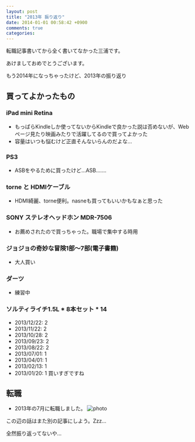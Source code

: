 ```yaml
---
layout: post
title: "2013年 振り返り"
date: 2014-01-01 00:58:42 +0900
comments: true
categories:
---
```


転職記事書いてから全く書いてなかった三浦です。

あけましておめでとうございます。

もう2014年になっちゃったけど、2013年の振り返り

## 買ってよかったもの
### iPad mini Retina
- もっぱらKindleしか使ってないからKindleで良かった説は否めないが、Webページ見たり映画みたりで活躍してるので買ってよかった
- 容量はいつも悩むけど正直そんないらんのだよな...

### PS3
- ASBをやるために買ったけど...ASB.......

### torne と HDMIケーブル
- HDMI綺麗、torne便利。nasneも買ってもいいかもなぁと思った

### SONY ステレオヘッドホン MDR-7506
- お薦めされたので買っちゃった。職場で集中する時用

### ジョジョの奇妙な冒険1部〜7部(電子書籍)
- 大人買い

### ダーツ
- 練習中

### ソルティライチ1.5L * 8本セット * 14
- 2013/12/22: 2
- 2013/11/22: 2
- 2013/10/28: 2
- 2013/09/23: 2
- 2013/08/22: 2
- 2013/07/01: 1
- 2013/04/01: 1
- 2013/02/13: 1
- 2013/01/20: 1
買いすぎですね


## 転職
- 2013年の7月に転職しました。
![photo](http://farm6.staticflickr.com/5473/11669935045_f2e4a11d57_n.jpg)

この辺の話はまた別の記事にしよう。Zzz...

全然振り返ってないや...

